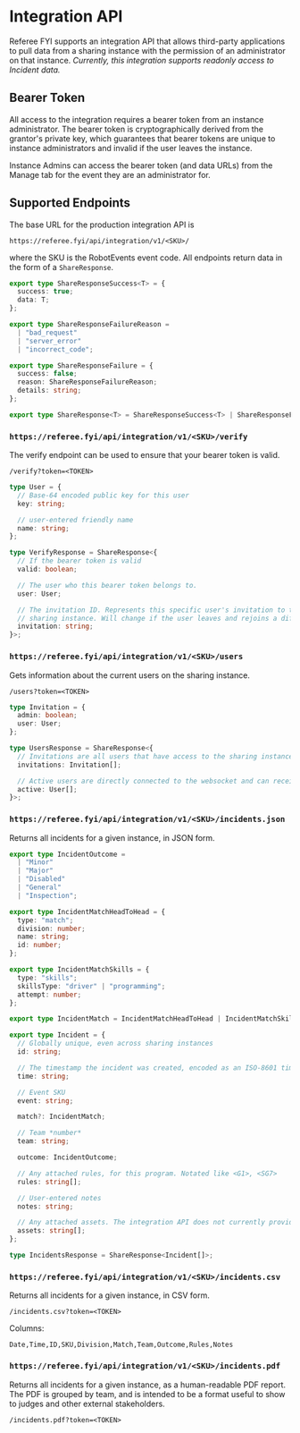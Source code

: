 # Integration API

Referee FYI supports an integration API that allows third-party applications to
pull data from a sharing instance with the permission of an administrator on
that instance. _Currently, this integration supports readonly access to Incident
data._

## Bearer Token

All access to the integration requires a bearer token from an instance
administrator. The bearer token is cryptographically derived from the grantor's
private key, which guarantees that bearer tokens are unique to instance
administrators and invalid if the user leaves the instance.

Instance Admins can access the bearer token (and data URLs) from the Manage tab
for the event they are an administrator for.

## Supported Endpoints

The base URL for the production integration API is

```
https://referee.fyi/api/integration/v1/<SKU>/
```

where the SKU is the RobotEvents event code. All endpoints return data in the form of a `ShareResponse`.

```ts
export type ShareResponseSuccess<T> = {
  success: true;
  data: T;
};

export type ShareResponseFailureReason =
  | "bad_request"
  | "server_error"
  | "incorrect_code";

export type ShareResponseFailure = {
  success: false;
  reason: ShareResponseFailureReason;
  details: string;
};

export type ShareResponse<T> = ShareResponseSuccess<T> | ShareResponseFailure;
```

### `https://referee.fyi/api/integration/v1/<SKU>/verify`

The verify endpoint can be used to ensure that your bearer token is valid.

```
/verify?token=<TOKEN>
```

```ts
type User = {
  // Base-64 encoded public key for this user
  key: string;

  // user-entered friendly name
  name: string;
};

type VerifyResponse = ShareResponse<{
  // If the bearer token is valid
  valid: boolean;

  // The user who this bearer token belongs to.
  user: User;

  // The invitation ID. Represents this specific user's invitation to this specific
  // sharing instance. Will change if the user leaves and rejoins a different instance
  invitation: string;
}>;
```

### `https://referee.fyi/api/integration/v1/<SKU>/users`

Gets information about the current users on the sharing instance.

```
/users?token=<TOKEN>
```

```ts
type Invitation = {
  admin: boolean;
  user: User;
};

type UsersResponse = ShareResponse<{
  // Invitations are all users that have access to the sharing instance
  invitations: Invitation[];

  // Active users are directly connected to the websocket and can receive live updates. All active users have invitations.
  active: User[];
}>;
```

### `https://referee.fyi/api/integration/v1/<SKU>/incidents.json`

Returns all incidents for a given instance, in JSON form.

```ts
export type IncidentOutcome =
  | "Minor"
  | "Major"
  | "Disabled"
  | "General"
  | "Inspection";

export type IncidentMatchHeadToHead = {
  type: "match";
  division: number;
  name: string;
  id: number;
};

export type IncidentMatchSkills = {
  type: "skills";
  skillsType: "driver" | "programming";
  attempt: number;
};

export type IncidentMatch = IncidentMatchHeadToHead | IncidentMatchSkills;

export type Incident = {
  // Globally unique, even across sharing instances
  id: string;

  // The timestamp the incident was created, encoded as an ISO-8601 timestamp
  time: string;

  // Event SKU
  event: string;

  match?: IncidentMatch;

  // Team *number*
  team: string;

  outcome: IncidentOutcome;

  // Any attached rules, for this program. Notated like <G1>, <SG7>
  rules: string[];

  // User-entered notes
  notes: string;

  // Any attached assets. The integration API does not currently provide a way to grant access to assets.
  assets: string[];
};

type IncidentsResponse = ShareResponse<Incident[]>;
```

### `https://referee.fyi/api/integration/v1/<SKU>/incidents.csv`

Returns all incidents for a given instance, in CSV form.

```
/incidents.csv?token=<TOKEN>
```

Columns:

```csv
Date,Time,ID,SKU,Division,Match,Team,Outcome,Rules,Notes
```

### `https://referee.fyi/api/integration/v1/<SKU>/incidents.pdf`

Returns all incidents for a given instance, as a human-readable PDF report. The
PDF is grouped by team, and is intended to be a format useful to show to judges
and other external stakeholders.

```
/incidents.pdf?token=<TOKEN>
```
